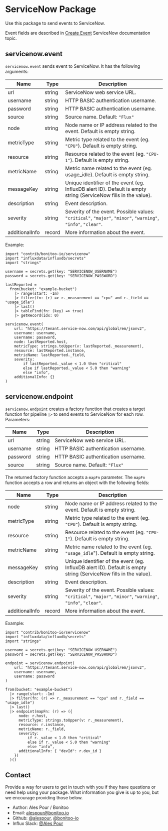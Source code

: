 # ServiceNow Package

Use this package to send events to ServiceNow.

Event fields are described in [Create Event](https://docs.servicenow.com/bundle/paris-it-operations-management/page/product/event-management/task/t_EMCreateEventManually.html) ServiceNow documentation topic.

## servicenow.event

`servicenow.event` sends event to ServiceNow. It has the following arguments:

| Name | Type | Description |
| ---- | ---- | ----------- |
| url | string | ServiceNow web service URL. |
| username  | string | HTTP BASIC authentication username. |
| password | string | HTTP BASIC authentication username. |
| source | string | Source name. Default: `"Flux"` |
| node | string | Node name or IP address related to the event. Default is empty string. |
| metricType | string | Metric type related to the event (eg. `"CPU"`). Default is empty string. |
| resource | string | Resource related to the event (eg. `"CPU-1"`). Default is empty string. |
| metricName | string | Metric name related to the event (eg. usage_idle). Default is empty string. |
| messageKey | string | Unique identifier of the event (eg. InfluxDB alert ID). Default is empty string (ServiceNow fills in the value). |
| description | string | Event description. |
| severity | string | Severity of the event. Possible values: `"critical"`, `"major"`, `"minor"`, `"warning"`, `"info"`, `"clear"`. |
| additionalInfo | record | More information about the event.

Example:

    import "contrib/bonitoo-io/servicenow"
    import "influxdata/influxdb/secrets"
    import "strings"

    username = secrets.get(key: "SERVICENOW_USERNAME")
    password = secrets.get(key: "SERVICENOW_PASSWORD")

    lastReported =
      from(bucket: "example-bucket")
        |> range(start: -1m)
        |> filter(fn: (r) => r._measurement == "cpu" and r._field == "usage_idle")
        |> last()
        |> tableFind(fn: (key) => true)
        |> getRecord(idx: 0)

    servicenow.event(
        url: "https://tenant.service-now.com/api/global/em/jsonv2",
        username: username,
        username: password,
        node: lastReported.host,
        metricType: strings.toUpper(v: lastReported._measurement),
        resource: lastReported.instance,
        metricName: lastReported._field,
        severity:
            if lastReported._value < 1.0 then "critical"
            else if lastReported._value < 5.0 then "warning"
            else "info",
        additionalInfo: {}
    )

## servicenow.endpoint

`servicenow.endpoint` creates a factory function that creates a target function for pipeline `|>` to send events 
to ServiceNow for each row. Parameters:

| Name | Type | Description |
| ---- | ---- | ----------- |
| url | string | ServiceNow web service URL. |
| username  | string | HTTP BASIC authentication username. |
| password | string | HTTP BASIC authentication username. |
| source | string | Source name. Default: `"Flux"` |

The returned factory function accepts a `mapFn` parameter.
The `mapFn` function accepts a row and returns an object with the following fields:

| Name | Type | Description |
| ---- | ---- | ----------- |
| node | string | Node name or IP address related to the event. Default is empty string. |
| metricType | string | Metric type related to the event (eg. `"CPU"`). Default is empty string. |
| resource | string | Resource related to the event (eg. `"CPU-1"`). Default is empty string. |
| metricName | string | Metric name related to the event (eg. `"usage_idle`"). Default is empty string. |
| messageKey | string | Unique identifier of the event (eg. InfluxDB alert ID). Default is empty string (ServiceNow fills in the value). |
| description | string | Event description. |
| severity | string | Severity of the event. Possible values: `"critical"`, `"major"`, `"minor"`, `"warning"`, `"info"`, `"clear"`. |
| additionalInfo | record | More information about the event.

Example:

    import "contrib/bonitoo-io/servicenow"
    import "influxdata/influxdb/secrets"
    import "strings"

    username = secrets.get(key: "SERVICENOW_USERNAME")
    password = secrets.get(key: "SERVICENOW_PASSWORD")

    endpoint = servicenow.endpoint(
        url: "https://tenant.service-now.com/api/global/em/jsonv2",
        username: username,
        username: password
    )
    
    from(bucket: "example-bucket")
      |> range(start: -1m)
      |> filter(fn: (r) => r._measurement == "cpu" and r._field == "usage_idle")
      |> last()
      |> endpoint(mapFn: (r) => ({
          node: r.host,
          metricType: strings.toUpper(v: r._measurement),
          resource: r.instance,
          metricName: r._field,
          severity:
              if r._value < 1.0 then "critical"
              else if r._value < 5.0 then "warning"
              else "info",
          additionalInfo: { "devId": r.dev_id }
        })
      )()

## Contact

Provide a way for users to get in touch with you if they have questions or need help using your package. What information you give is up to you, but we encourage providing those below.

- Author: Ales Pour / Bonitoo
- Email: alespour@bonitoo.io
- Github: [@alespour](https://github.com/alespour), [@bonitoo-io](https://github.com/bonitoo-io)
- Influx Slack: [@Ales Pour](https://influxdata.com/slack)
